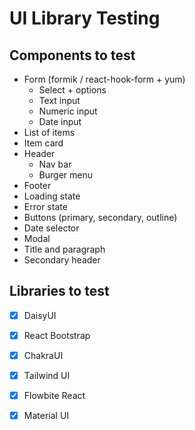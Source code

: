 # UI Library Testing

## Components to test

- Form (formik / react-hook-form + yum)
  - Select + options
  - Text input
  - Numeric input
  - Date input
- List of items
- Item card
- Header
  - Nav bar
  - Burger menu
- Footer
- Loading state
- Error state
- Buttons (primary, secondary, outline)
- Date selector
- Modal
- Title and paragraph
- Secondary header

## Libraries to test

- [x] DaisyUI
- [x] React Bootstrap
- [x] ChakraUI
- [x] Tailwind UI
- [x] Flowbite React
- [x] Material UI

